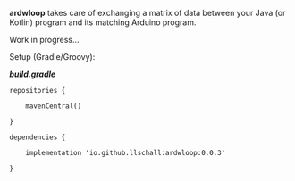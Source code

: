 **ardwloop** takes care of exchanging a matrix of data between your Java (or Kotlin) program and its matching Arduino program.

Work in progress...

Setup (Gradle/Groovy):

***build.gradle***

`repositories {`
```
    mavenCentral()
```
`}`

`dependencies {`

```
    implementation 'io.github.llschall:ardwloop:0.0.3'
```
`}`
